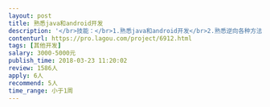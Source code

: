 ```yaml
---                
layout: post       
title: 熟悉java和android开发           
description: '</br>技能：</br>1.熟悉java和android开发</br>2.熟悉逆向各种方法</br>3.熟悉Xposed开发各种插件</br></br>需求：</br>使用Xposed针对whatsapp开发以下的功能：</br>1.给所有人或者某个人收发消息，包括文字信息，图片，链接信息</br>2.发朋友圈，可以发图片，可以发视屏</br>3.使用VPN连接网络，断线需要重连</br>4.批量添加好友</br></br>整个流程为：</br>启动了Xposed的插件以后，开始监听web端发出的指令，收到指令后，插件开始执行指令的动作。可以参考微信的xposed插件相关功能</br>'     
contenturl: https://pro.lagou.com/project/6912.html      
tags: [其他开发]            
salary: 3000-5000元          
publish_time: 2018-03-23 11:20:02         
review: 1586人                   
apply: 6人                   
recommend: 5人                   
time_range: 小于1周              
---                 
```

